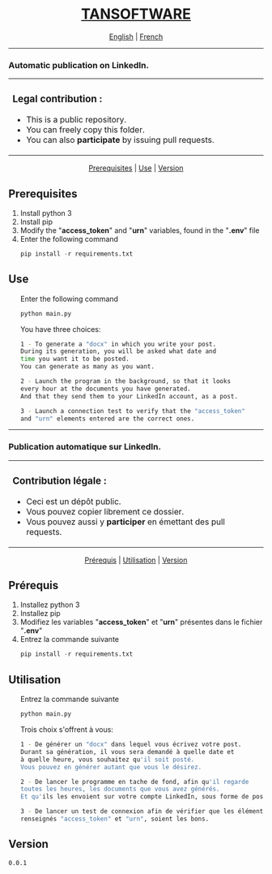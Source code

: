 <p id="start" align="center">
<h1 align="center"><a href="https://www.tansoftware.com">TANSOFTWARE</a></h1>
<p align="center">
<a href="#english">English</a>  | <a href="#french">French</a> 
</p>
<hr>
<!-- ENGLISH VERSION -->
<h3 id="english">Automatic publication on LinkedIn.</h3>
</p>
<table>
<tr>
<td>
<h3>Legal contribution :</h3>
<ul>
    <li>This is a public repository.</li>
    <li>You can freely copy this folder.</li>
    <li>You can also <strong>participate</strong> by issuing pull requests.</li>
</ul>
<img width="1000" height="0">
</td>
</tr>
</table>
</p>
<p align="center">
<a href="#prerequisites_eng">Prerequisites</a> | <a href="#use_eng">Use</a>  | <a href="#version">Version</a> 
</p>

<h2 id="prerequisites_eng">Prerequisites</h2>

<ol>
    <li>Install python 3 </li>
    <li>Install pip </li>
    <li>Modify the "<strong>access_token</strong>" and "<strong>urn</strong>" variables, found in the "<strong>.env</strong>" file</li>
    <li>Enter the following command
    <span></span>

```python
pip install -r requirements.txt
 ```

</li>
</ol>

<h2 id="use_eng">Use</h2>

<ul>
    <span>Enter the following command</span>
    <span></span>

```python
python main.py
 ```
</ul>
<ul>
You have three choices:

```bash
1 - To generate a "docx" in which you write your post.
During its generation, you will be asked what date and 
time you want it to be posted.
You can generate as many as you want.
```
   
```bash
2 - Launch the program in the background, so that it looks
every hour at the documents you have generated.
And that they send them to your LinkedIn account, as a post.
```

```bash
3 - Launch a connection test to verify that the "access_token"
and "urn" elements entered are the correct ones.
```
</ul>
<hr>
<!-- FRENCH VERSION -->
<h3 id="french">Publication automatique sur LinkedIn.</h3>
</p>
<table>
<tr>
<td>
<h3>Contribution légale :</h3>
<ul>
    <li>Ceci est un dépôt public.</li>
    <li>Vous pouvez copier librement ce dossier.</li>
    <li>Vous pouvez aussi y <strong>participer</strong> en émettant des pull requests.</li>
</ul>
<img width="1000" height="0">
</td>
</tr>
</table>
</p>
<p align="center">
<a href="#prerequisites_french">Prérequis</a> | <a href="#use_french">Utilisation</a>  | <a href="#version">Version</a> 
</p>

<h2 id="prerequisites_french">Prérequis</h2>

<ol>
    <li>Installez python 3 </li>
    <li>Installez pip </li>
    <li>Modifiez les variables "<strong>access_token</strong>" et "<strong>urn</strong>" présentes dans le fichier "<strong>.env</strong>"</li>
    <li>Entrez la commande suivante
    <span></span>

```python
pip install -r requirements.txt
 ```

</li>
</ol>

<h2 id="use_french">Utilisation</h2>

<ul>
    <span>Entrez la commande suivante</span>
    <span></span>

```python
python main.py
 ```
</ul>
<ul>
Trois choix s'offrent à vous:

```bash
1 - De générer un "docx" dans lequel vous écrivez votre post.
Durant sa génération, il vous sera demandé à quelle date et 
à quelle heure, vous souhaitez qu'il soit posté.
Vous pouvez en générer autant que vous le désirez.
```
   
```bash
2 - De lancer le programme en tache de fond, afin qu'il regarde 
toutes les heures, les documents que vous avez générés.
Et qu'ils les envoient sur votre compte LinkedIn, sous forme de post.
```

```bash
3 - De lancer un test de connexion afin de vérifier que les éléments 
renseignés "access_token" et "urn", soient les bons.
```
</ul>

<h2>Version</h2>

```
0.0.1
```


